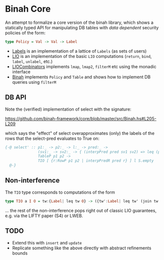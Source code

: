 # Binah Core

An attempt to formalize a core version of the binah library, which shows a statically
typed API for manipulating DB tables with *data dependent* security policies of the form:

```haskell
type Policy = Val -> Val -> Label
```

* [Labels](src/Labels.hs) is an implementation of a lattice of `Labels` (as sets of users)
* [LIO](src/LIO.hs) is an implementation of the basic `LIO` computations (`return`, `bind`, `label`, `unlabel`, etc.)
* [LIOCombinators](src/LIOCombinators.hs) implements `lmap`, `lmap2`, `filterM` etc using the monadic interface
* [Binah](src/Binah.hs) implements `Policy` and `Table` and shows how to implement DB queries using `filterM`

## DB API

Note the (verified) implementation of select with the signature:

https://github.com/binah-framework/core/blob/master/src/Binah.hs#L205-L209

which says the "effect" of select  overapproximates (only) the labels of the rows that the select-pred evaluates to True on:

```haskell
{-@ select' :: p1:_ -> p2:_ -> l:_ -> pred:_ -> 
               (sv1:_ -> sv2:_ -> { (interpPred pred sv1 sv2) => leq (predLabel pred p1 p2 sv1 sv2) l }) ->
               TableP p1 p2 -> 
               TIO [ {r:RowP p1 p2 | interpPredR pred r} ] l S.empty 
  @-}
```

## Non-interference

The `TIO` type corresponds to computations of the form

```haskell
type TIO a I O = tw:{Label| leq tw O} -> ({tw':Label| leq tw' (join tw I)}, a)
```

... the rest of the non-interference pops right out of classic LIO guarantees, 
e.g. via the LIFTY paper (S4) or LWEB.

## TODO

- Extend this with `insert` and `update` 
- Replicate something like the above directly with abstract refinements bounds